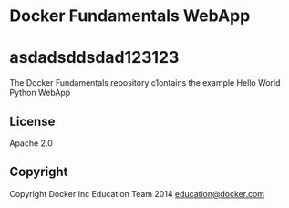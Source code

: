 Docker Fundamentals WebApp
==========================
# asdadsddsdad123123

The Docker Fundamentals repository c1ontains the example Hello World Python WebApp

## License

Apache 2.0

## Copyright

Copyright Docker Inc Education Team 2014 <education@docker.com>
